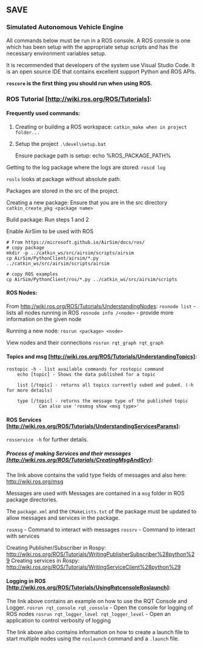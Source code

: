 ## SAVE
### Simulated Autonomous Vehicle Engine

All commands below must be run in a ROS console. A ROS console is one which has been setup with the appropriate setup scripts and has the necessary environment variables setup.

It is recommended that developers of the system use Visual Studio Code. It is an open source IDE that contains excellent support Python and ROS APIs.

**`roscore` is the first thing you should run when using ROS.**

### ROS Tutorial [http://wiki.ros.org/ROS/Tutorials]: ###

#### Frequently used commands:

1. Creating or building a ROS workspace:
`catkin_make when in project folder...`

2. Setup the project
`.\devel\setup.bat`

	Ensure package path is setup:
	echo %ROS_PACKAGE_PATH%

Getting to the log package where the logs are stored:
`roscd log`

`rosls` looks at package without absolute path.

Packages are stored in the src of the project.

Creating a new package:
Ensure that you are in the src directory
`catkin_create_pkg <package name>`

Build package:
Run steps 1 and 2

Enable AirSim to be used with ROS
```
# From https://microsoft.github.io/AirSim/docs/ros/
# copy package
mkdir -p ../catkin_ws/src/airsim/scripts/airsim
cp AirSim/PythonClient/airsim/*.py ../catkin_ws/src/airsim/scripts/airsim

# copy ROS examples
cp AirSim/PythonClient/ros/*.py ../catkin_ws/src/airsim/scripts
```

#### ROS Nodes:

From http://wiki.ros.org/ROS/Tutorials/UnderstandingNodes:
`rosnode list` - lists all nodes running in ROS
`rosnode info /<node>` - provide more information on the given node

Running a new node:
`rosrun <package> <node>`

View nodes and their connections
`rosrun rqt_graph rqt_graph`

#### Topics and msg [http://wiki.ros.org/ROS/Tutorials/UnderstandingTopics]:
```
rostopic -h - list available commands for rostopic command
	echo [topic] - Shows the data published for a topic

	list [/topic] - returns all topics currently subed and pubed. (-h for more details)

	type [/topic] - returns the message type of the published topic
			Can also use 'rosmsg show <msg type>'
```

#### ROS Services [http://wiki.ros.org/ROS/Tutorials/UnderstandingServicesParams]:
`rosservice -h` for further details.

##### Process of making Services and their messages [http://wiki.ros.org/ROS/Tutorials/CreatingMsgAndSrv]:
The link above contains the valid type fields of messages and also here: http://wiki.ros.org/msg

Messages are used with Messages are contained in a `msg` folder in ROS package directories.

The `package.xml` and the `CMakeLists.txt` of the package must be updated to allow messages and services in the package.

`rosmsg` - Command to interact with messages
`rossrv` - Command to interact with services

Creating Publisher/Subscriber in Rospy: http://wiki.ros.org/ROS/Tutorials/WritingPublisherSubscriber%28python%29
Creating services in Rospy: http://wiki.ros.org/ROS/Tutorials/WritingServiceClient%28python%29

#### Logging in ROS [http://wiki.ros.org/ROS/Tutorials/UsingRqtconsoleRoslaunch]:

The link above contains an example on how to use the RQT Console and Logger.
`rosrun rqt_console rqt_console` - Open the console for logging of ROS nodes
`rosrun rqt_logger_level rqt_logger_level` - Open an application to control verbosity of logging

The link above also contains information on how to create a launch file to start multiple nodes using the `roslaunch` command and a `.launch` file.